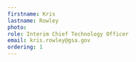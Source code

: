 ```yaml
---
firstname: Kris
lastname: Rowley
photo: 
role: Interim Chief Technology Officer
email: kris.rowley@gsa.gov
ordering: 1
---
```

